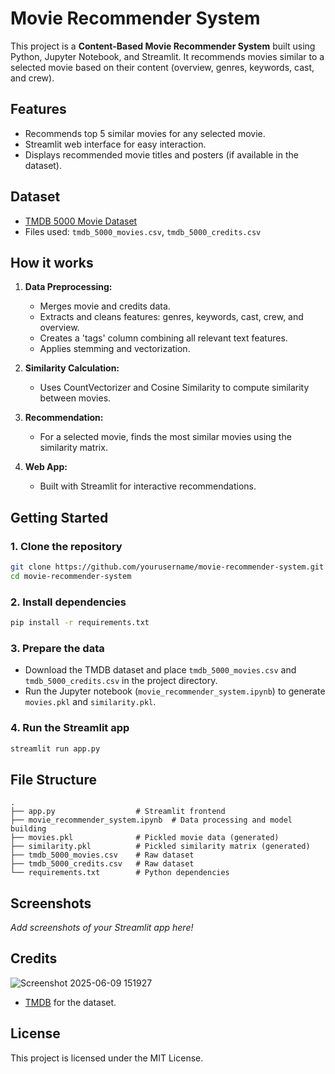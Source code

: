 # Movie Recommender System

This project is a **Content-Based Movie Recommender System** built using Python, Jupyter Notebook, and Streamlit. It recommends movies similar to a selected movie based on their content (overview, genres, keywords, cast, and crew).

## Features

- Recommends top 5 similar movies for any selected movie.
- Streamlit web interface for easy interaction.
- Displays recommended movie titles and posters (if available in the dataset).

## Dataset

- [TMDB 5000 Movie Dataset](https://www.kaggle.com/datasets/tmdb/tmdb-movie-metadata)
- Files used: `tmdb_5000_movies.csv`, `tmdb_5000_credits.csv`

## How it works

1. **Data Preprocessing:**  
   - Merges movie and credits data.
   - Extracts and cleans features: genres, keywords, cast, crew, and overview.
   - Creates a 'tags' column combining all relevant text features.
   - Applies stemming and vectorization.

2. **Similarity Calculation:**  
   - Uses CountVectorizer and Cosine Similarity to compute similarity between movies.

3. **Recommendation:**  
   - For a selected movie, finds the most similar movies using the similarity matrix.

4. **Web App:**  
   - Built with Streamlit for interactive recommendations.

## Getting Started

### 1. Clone the repository

```bash
git clone https://github.com/yourusername/movie-recommender-system.git
cd movie-recommender-system
```

### 2. Install dependencies

```bash
pip install -r requirements.txt
```

### 3. Prepare the data

- Download the TMDB dataset and place `tmdb_5000_movies.csv` and `tmdb_5000_credits.csv` in the project directory.
- Run the Jupyter notebook (`movie_recommender_system.ipynb`) to generate `movies.pkl` and `similarity.pkl`.

### 4. Run the Streamlit app

```bash
streamlit run app.py
```

## File Structure

```
.
├── app.py                  # Streamlit frontend
├── movie_recommender_system.ipynb  # Data processing and model building
├── movies.pkl              # Pickled movie data (generated)
├── similarity.pkl          # Pickled similarity matrix (generated)
├── tmdb_5000_movies.csv    # Raw dataset
├── tmdb_5000_credits.csv   # Raw dataset
└── requirements.txt        # Python dependencies
```

## Screenshots

_Add screenshots of your Streamlit app here!_

## Credits
![Screenshot 2025-06-09 151927](https://github.com/user-attachments/assets/6c071539-7801-4d44-8771-6f542ace1b5d)

- [TMDB](https://www.themoviedb.org/) for the dataset.

## License

This project is licensed under the MIT License.
